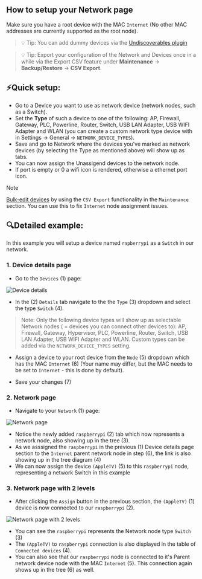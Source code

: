 ## How to setup your Network page

Make sure you have a root device with the MAC `Internet` (No other MAC addresses are currently supported as the root node).

> 💡 Tip: You can add dummy devices via the [Undiscoverables plugin](https://github.com/jokob-sk/Pi.Alert/blob/main/front/plugins/undiscoverables/README.md)

> 💡 Tip: Export your configuration of the Network and Devices once in a while via the Export CSV feature under **Maintenance** -> **Backup/Restore** -> **CSV Export**.   

## ⚡Quick setup:

* Go to a Device you want to use as network device (network nodes, such as a Switch). 
* Set the **Type** of such a device to one of the following: AP, Firewall, Gateway, PLC, Powerline, Router, Switch, USB LAN Adapter, USB WIFI Adapter and WLAN (you can create a custom network type device with in Settings -> General -> `NETWORK_DEVICE_TYPES`).
* Save and go to Network where the devices you've marked as network devices (by selecting the Type as mentioned above) will show up as tabs.
* You can now assign the Unassigend devices to the network node.
* If port is empty or 0 a wifi icon is rendered, otherwise a ethernet port icon.


> [!NOTE] 
>
> [Bulk-edit devices](/docs/DEVICES_BULK_EDITING.md) by using the `CSV Export` functionality in the `Maintenance` section. You can use this to fix `Internet` node assignment issues. 

## 🔍Detailed example:

In this example you will setup a device named `rapberrypi` as a `Switch` in our network. 

### 1. Device details page

- Go to the `Devices` (1) page:

![Device details](/docs/img/NETWORK_TREE/Device_Details_Network_Type.png)

- In the (2) `Details` tab navigate to the the `Type` (3) dropdown and select the type `Switch` (4).

> Note: Only the following device types will show up as selectable Network nodes ( = devices you can connect other devices to):
> AP, Firewall, Gateway, Hypervisor, PLC, Powerline, Router, Switch, USB LAN Adapter, USB WIFI Adapter and WLAN. Custom types can be added via the `NETWORK_DEVICE_TYPES` setting.

- Assign a device to your root device from the `Node` (5) dropdown which has the MAC `Internet` (6) (Your name may differ, but the MAC needs to be set to `Internet` - this is done by default). 

- Save your changes (7)

### 2. Network page

- Navigate to your `Network` (1) page:

![Network page](/docs/img/NETWORK_TREE/Network_Page.png)

- Notice the newly added `raspberrypi` (2) tab which now represents a network node, also showing up in the tree (3).
- As we asssigned the `raspberrypi` in the previous (1) Device details page section to the `Internet` parent network node in step (6), the link is also showing up in the tree diagram (4)
- We can now assign the device `(AppleTV)` (5) to this `raspberrypi` node, representing a network Switch in this example

### 3. Network page with 2 levels

- After clicking the `Assign` button in the previous section, the `(AppleTV)` (1) device is now connected to our `raspberrypi` (2).

![Network page with 2 levels](/docs/img/NETWORK_TREE/Network_Page_2_Levels.png)

- You can see the `raspberrypi` represents the Network node type `Switch` (3)
- The `(AppleTV)` to `raspberrypi` connection is also displayed in the table of `Connected devices` (4).
- You can also see that our `raspberrypi` node is connected to it's Parent network device node with the MAC `Internet` (5). This connection again shows up in the tree (6) as well.




